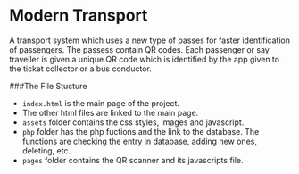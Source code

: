 # Modern Transport
A transport system which uses a new type of passes for faster identification of passengers. The passess contain QR codes. Each passenger
or say traveller is given a unique QR code which is identified by the app given to the ticket collector or a bus
conductor.

###The File Stucture
- `index.html` is the main page of the project.
- The other html files are linked to the main page.
- `assets` folder contains the css styles, images and javascript.
- `php` folder has the php fuctions and the link to the database. The functions are checking the entry in database, adding new ones, deleting, etc.
- `pages` folder contains the QR scanner and its javascripts file.
